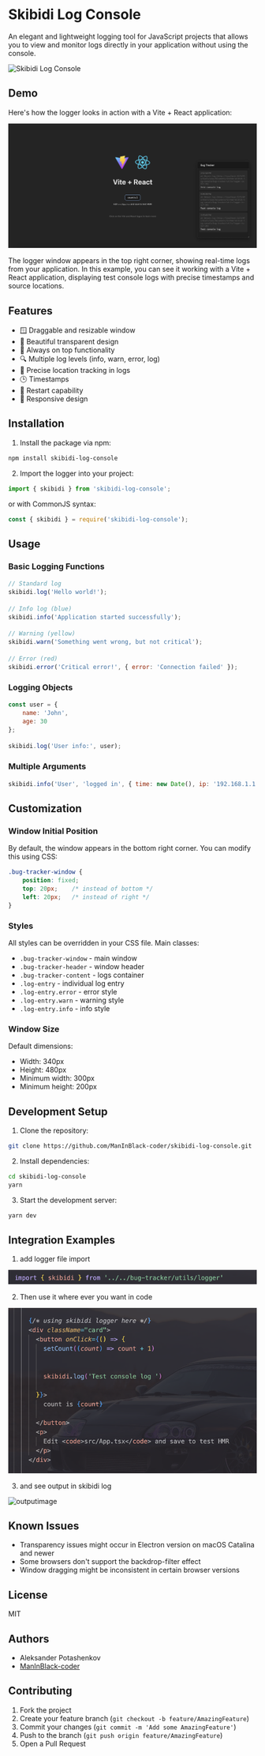 # Skibidi Log Console

An elegant and lightweight logging tool for JavaScript projects that allows you to view and monitor logs directly in your application without using the console.

![Skibidi Log Console](screenshots/preview.png)

## Demo

Here's how the logger looks in action with a Vite + React application:

![Vite + React with Skibidi Log Console](screenshots/demo.png)

The logger window appears in the top right corner, showing real-time logs from your application. In this example, you can see it working with a Vite + React application, displaying test console logs with precise timestamps and source locations.

## Features

- 🪟 Draggable and resizable window
- 🎨 Beautiful transparent design
- 🎯 Always on top functionality
- 🔍 Multiple log levels (info, warn, error, log)
- 📍 Precise location tracking in logs
- 🕒 Timestamps
- 🔄 Restart capability
- 📱 Responsive design

## Installation

1. Install the package via npm:

```bash
npm install skibidi-log-console
```

2. Import the logger into your project:

```javascript
import { skibidi } from 'skibidi-log-console';
```

or with CommonJS syntax:

```javascript
const { skibidi } = require('skibidi-log-console');
```

## Usage

### Basic Logging Functions

```javascript
// Standard log
skibidi.log('Hello world!');

// Info log (blue)
skibidi.info('Application started successfully');

// Warning (yellow)
skibidi.warn('Something went wrong, but not critical');

// Error (red)
skibidi.error('Critical error!', { error: 'Connection failed' });
```

### Logging Objects

```javascript
const user = {
    name: 'John',
    age: 30
};

skibidi.log('User info:', user);
```

### Multiple Arguments

```javascript
skibidi.info('User', 'logged in', { time: new Date(), ip: '192.168.1.1' });
```

## Customization

### Window Initial Position

By default, the window appears in the bottom right corner. You can modify this using CSS:

```css
.bug-tracker-window {
    position: fixed;
    top: 20px;    /* instead of bottom */
    left: 20px;   /* instead of right */
}
```

### Styles

All styles can be overridden in your CSS file. Main classes:

- `.bug-tracker-window` - main window
- `.bug-tracker-header` - window header
- `.bug-tracker-content` - logs container
- `.log-entry` - individual log entry
- `.log-entry.error` - error style
- `.log-entry.warn` - warning style
- `.log-entry.info` - info style

### Window Size

Default dimensions:
- Width: 340px
- Height: 480px
- Minimum width: 300px
- Minimum height: 200px

## Development Setup

1. Clone the repository:
```bash
git clone https://github.com/ManInBlack-coder/skibidi-log-console.git
```

2. Install dependencies:
```bash
cd skibidi-log-console
yarn
```

3. Start the development server:
```bash
yarn dev
```


## Integration Examples

1. add logger file import 

![import](screenshots/import.png)

2. Then use it where ever you want in code 

![import2](screenshots/screen2.png)

3. and see output in skibidi log

![outputimage](screenshot/outputimage)




## Known Issues

- Transparency issues might occur in Electron version on macOS Catalina and newer
- Some browsers don't support the backdrop-filter effect
- Window dragging might be inconsistent in certain browser versions

## License

MIT

## Authors

- Aleksander Potashenkov
- [ManInBlack-coder](https://github.com/ManInBlack-coder)

## Contributing

1. Fork the project
2. Create your feature branch (`git checkout -b feature/AmazingFeature`)
3. Commit your changes (`git commit -m 'Add some AmazingFeature'`)
4. Push to the branch (`git push origin feature/AmazingFeature`)
5. Open a Pull Request

